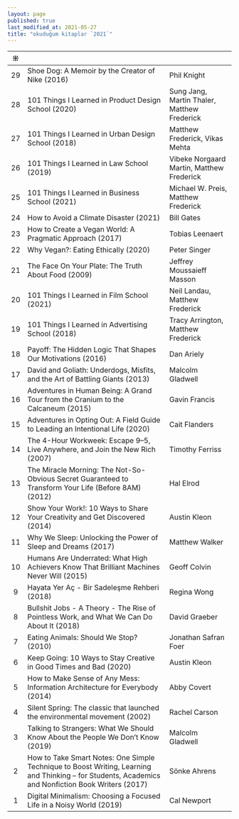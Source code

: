 ```yaml
---
layout: page
published: true
last_modified_at: 2021-05-27
title: "okuduğum kitaplar `2021`"
---
```


| ⁜ | |  |
|:---:|:---- |:---- |
|29| Shoe Dog: A Memoir by the Creator of Nike (2016) | Phil Knight |
|28| 101 Things I Learned in Product Design School (2020) | Sung Jang, Martin Thaler, Matthew Frederick |
|27| 101 Things I Learned in Urban Design School (2018) | Matthew Frederick, Vikas Mehta |
|26| 101 Things I Learned in Law School (2019) | Vibeke Norgaard Martin, Matthew Frederick |
|25| 101 Things I Learned in Business School (2021) | Michael W. Preis, Matthew Frederick |
|24| How to Avoid a Climate Disaster (2021) | Bill Gates |
|23| How to Create a Vegan World: A Pragmatic Approach (2017) | Tobias Leenaert |
|22| Why Vegan?: Eating Ethically (2020) | Peter Singer |
|21| The Face On Your Plate: The Truth About Food (2009) | Jeffrey Moussaieff Masson |
|20| 101 Things I Learned in Film School (2021) | Neil Landau, Matthew Frederick |
|19| 101 Things I Learned in Advertising School (2018) | Tracy Arrington, Matthew Frederick |
|18| Payoff: The Hidden Logic That Shapes Our Motivations (2016) | Dan Ariely |
|17| David and Goliath: Underdogs, Misfits, and the Art of Battling Giants (2013) | Malcolm Gladwell |
|16| Adventures in Human Being: A Grand Tour from the Cranium to the Calcaneum (2015) | Gavin Francis |
|15| Adventures in Opting Out: A Field Guide to Leading an Intentional Life (2020) | Cait Flanders |
|14| The 4-Hour Workweek: Escape 9–5, Live Anywhere, and Join the New Rich (2007) | Timothy Ferriss |
|13| The Miracle Morning: The Not-So-Obvious Secret Guaranteed to Transform Your Life (Before 8AM) (2012) | Hal Elrod |
|12| Show Your Work!: 10 Ways to Share Your Creativity and Get Discovered (2014) | Austin Kleon |
|11| Why We Sleep: Unlocking the Power of Sleep and Dreams (2017) | Matthew Walker |
|10| Humans Are Underrated: What High Achievers Know That Brilliant Machines Never Will (2015) | Geoff Colvin |
|9| Hayata Yer Aç - Bir Sadeleşme Rehberi (2018) | Regina Wong |
|8| Bullshit Jobs - A Theory - The Rise of Pointless Work, and What We Can Do About It (2018) | David Graeber |
|7| Eating Animals: Should We Stop? (2010) | Jonathan Safran Foer |
|6| Keep Going: 10 Ways to Stay Creative in Good Times and Bad (2020) | Austin Kleon |
|5| How to Make Sense of Any Mess: Information Architecture for Everybody (2014) | Abby Covert |
|4| Silent Spring: The classic that launched the environmental movement (2002) | Rachel Carson |
|3| Talking to Strangers: What We Should Know About the People We Don’t Know (2019) | Malcolm Gladwell |
|2| How to Take Smart Notes: One Simple Technique to Boost Writing, Learning and Thinking – for Students, Academics and Nonfiction Book Writers (2017) | Sönke Ahrens |
|1| Digital Minimalism: Choosing a Focused Life in a Noisy World (2019) | Cal Newport | 

<br />
